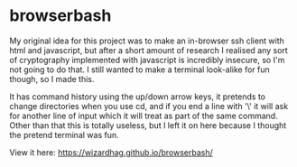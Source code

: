 # browserbash

My original idea for this project was to make an in-browser ssh client with html and javascript, but after a short amount of research I realised any sort of cryptography implemented with javascript is incredibly insecure, so I'm not going to do that. I still wanted to make a terminal look-alike for fun though, so I made this. 
  
It has command history using the up/down arrow keys,  it pretends to change directories when you use cd, and if you end a line with '\\' it will ask for another line of input which it will treat as part of the same command. Other than that this is totally useless, but I left it on here because I thought the pretend terminal was fun.
  
View it here: https://wizardhag.github.io/browserbash/
